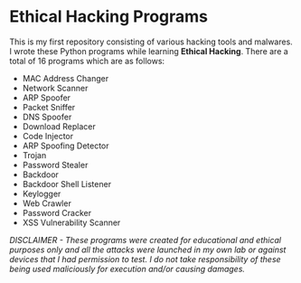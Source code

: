 # Ethical Hacking Programs
This is my first repository consisting of various hacking tools and malwares. I wrote these Python programs while learning **Ethical Hacking**. There are a total of 16 programs which are as follows:
- MAC Address Changer
- Network Scanner
- ARP Spoofer
- Packet Sniffer
- DNS Spoofer
- Download Replacer
- Code Injector
- ARP Spoofing Detector
- Trojan
- Password Stealer
- Backdoor
- Backdoor Shell Listener
- Keylogger
- Web Crawler
- Password Cracker
- XSS Vulnerability Scanner

*DISCLAIMER - These programs were created for educational and ethical purposes only and all the attacks were launched in my own lab or against devices that I had permission to test. I do not take responsibility of these being used maliciously for execution and/or causing damages.*
